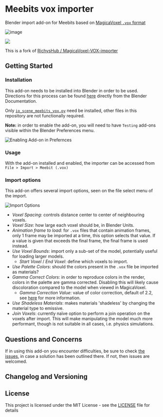# Meebits vox importer
Blender import add-on for Meebits based on [MagicaVoxel `.vox` format](https://github.com/ephtracy/voxel-model/blob/master/MagicaVoxel-file-format-vox.txt)

![image](https://user-images.githubusercontent.com/1133607/118179571-c2d5f400-b435-11eb-98be-3eeb58957717.png)


![](https://img.shields.io/github/license/elsewhat/meebits-vox-importer)

This is a fork of [RichysHub / MagicaVoxel-VOX-importer](https://github.com/RichysHub/MagicaVoxel-VOX-importer)

## Getting Started

### Installation

This add-on needs to be installed into Blender in order to be used.
Directions for this process can be found [here](https://docs.blender.org/manual/en/latest/editors/preferences/addons.html#rd-party-add-ons) directly from the Blender Documentation.

Only [`io_scene_meebits_vox.py`](io_scene_meebits_vox.py) need be installed, other files in this repository are not functionally required.

**Note:** in order to enable the add-on, you will need to have `Testing` add-ons visible within the Blender Preferences menu.

![Enabling Add-on in Prefernces](https://user-images.githubusercontent.com/1133607/118179489-a89c1600-b435-11eb-9664-fd3f51c744a2.png)


### Usage

With the add-on installed and enabled, the importer can be accessed from `File > Import > Meebit (.vox)`

### Import options

This add-on offers several import options, seen on the file select menu of the import.

![Import Options](https://i.imgur.com/Syyxs8E.png)

- *Voxel Spacing*: controls distance center to center of neighbouring voxels.
- *Voxel Size*: how large each voxel should be, in Blender Units.
- *Animation frame to load*: for `.vox` files that contain animation frames, only 1 frame may be imported at a time, this option selects that value. If a value is given that exceeds the final frame, the final frame is used instead.
- *Use Voxel Bounds*: import only a sub-set of the model, potentially useful for loading larger models.
  - *Start Voxel* / *End Voxel*: define which voxels to import.
- *Use Palette Colors*: should the colors present in the `.vox` file be imported as materials?
- *Gamma Correct Colors*: in order to reproduce colors in the render, colors in the palette are gamma corrected. Disabling this will likely cause discoloration compared to the model when viewed in MagicaVoxel.
  - *Gamma Correction Value*: value of color correction, default of 2.2, see [here](https://docs.blender.org/manual/en/latest/render/color_management.html) for more information.
- *Use Shadeless Materials*: makes materials 'shadeless' by changing the material type to emissive.
- *Join Voxels*: currently naïve option to perform a join operation on the voxels after import. This will make manipulating the model much more performant, though is not suitable in all cases, i.e. physics simulations.

## Questions and Concerns

If in using this add-on you encounter difficulties, be sure to check [the issues](), in case a solution has been outlined there. If not, then issues are welcomed.

## Changelog and Versioning

## License

This project is licensed under the MIT License - see the [LICENSE](LICENSE) file for details
